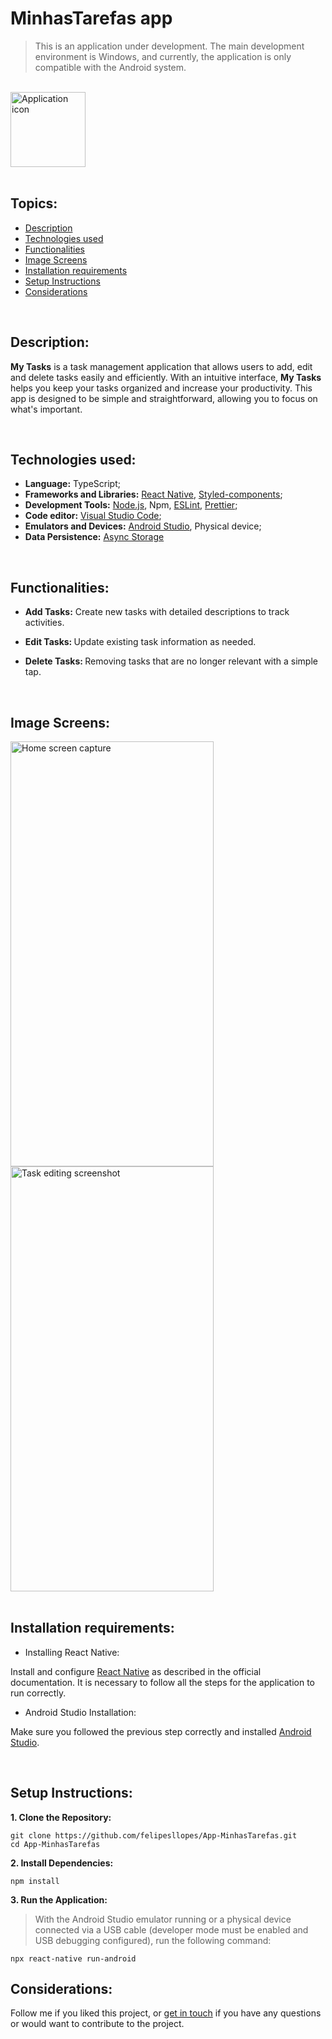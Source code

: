 # MinhasTarefas app

> This is an application under development. The main development environment is Windows, and currently, the application is only compatible with the Android system.

</br>

<img src="https://github.com/felipesllopes/App-MinhasTarefas/assets/99768939/2585a9da-ca72-4eb9-a5df-de5952e49a95" alt="Application icon" width="120" height="120" />

<br/>
<br/>


## Topics:

- [Description](#description)
- [Technologies used](#technologies)
- [Functionalities](#functionalities)
- [Image Screens](#image-screens)
- [Installation requirements](#installation-requirements)
- [Setup Instructions](#setup-instructions)
- [Considerations](#considerations)

<br/>


## Description: <a name="description"></a>

<strong>My Tasks</strong> is a task management application that allows users to add, edit and delete tasks easily and efficiently. With an intuitive interface, <strong>My Tasks</strong> helps you keep your tasks organized and increase your productivity. This app is designed to be simple and straightforward, allowing you to focus on what's important.

<br/>

## Technologies used: <a name="technologies"></a>

- <strong>Language:</strong> TypeScript;
- <strong>Frameworks and Libraries:</strong> <a href="https://reactnative.dev">React Native</a>, <a href="https://styled-components.com/">Styled-components</a>;
- <strong>Development Tools:</strong> <a href="https://nodejs.org/en">Node.js</a>, Npm, <a href="https://eslint.org/">ESLint</a>, <a href="https://prettier.io/">Prettier</a>;
- <strong>Code editor:</strong> <a href="https://code.visualstudio.com/">Visual Studio Code</a>;
- <strong>Emulators and Devices:</strong> <a href="https://developer.android.com/studio?gad_source=1&gclid=CjwKCAjw34qzBhBmEiwAOUQcF9kSopNno5RWRSQ0WyLk1bB4XyOl_5QcNoTa-4kETbUYq4MxXY1bdRoCmXcQAvD_BwE&gclsrc=aw.ds&hl=pt-br">Android Studio</a>, Physical device;
- <strong>Data Persistence:</strong> <a href="https://reactnative.dev/docs/asyncstorage">Async Storage</a>


<br/>


## Functionalities: <a name="functionalities"></a>

- <strong>Add Tasks:</strong> 
Create new tasks with detailed descriptions to track activities.

- <strong>Edit Tasks: </strong>
Update existing task information as needed.

- <strong>Delete Tasks: </strong>
Removing tasks that are no longer relevant with a simple tap.


<br/>


## Image Screens: <a name="image-screens"> </a>


<img src="https://github.com/felipesllopes/App-MinhasTarefas/assets/99768939/d2b40baa-f904-4f8f-b897-4b0585faebcc" alt="Home screen capture" width="325,6" height="680">
<img src="https://github.com/felipesllopes/App-MinhasTarefas/assets/99768939/0ddf6277-2386-4d0b-ab1e-6031a96d0d47" alt="Task editing screenshot" width="325,6" height="680">

</br>
</br>

## Installation requirements: <a name="installation-requirements"> </a>

- Installing React Native:

Install and configure <a href="https://reactnative.dev/docs/set-up-your-environment">React Native</a> as described in the official documentation.
It is necessary to follow all the steps for the application to run correctly.

- Android Studio Installation:

Make sure you followed the previous step correctly and installed <a href="https://developer.android.com/studio?hl=pt-br">Android Studio</a>.


</br>

## Setup Instructions: <a name="setup-instructions"> </a>


<strong>1. Clone the Repository:</strong>
```
git clone https://github.com/felipesllopes/App-MinhasTarefas.git
cd App-MinhasTarefas
```

<strong>2. Install Dependencies:</strong>
```
npm install
```

<strong>3. Run the Application:</strong>

> With the Android Studio emulator running or a physical device connected via a USB cable (developer mode must be enabled and USB debugging configured), run the following command:

```
npx react-native run-android
```


## Considerations:

Follow me if you liked this project, or <a href="https://github.com/felipesllopes/felipesllopes/tree/main/#contact">get in touch</a> if you have any questions or would want to contribute to the project.

